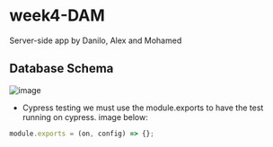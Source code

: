 # week4-DAM

Server-side app by Danilo, Alex and Mohamed

## Database Schema

![image](https://user-images.githubusercontent.com/76691426/137887237-b3f95c90-be9c-4511-a09f-e1057c4230ec.png)

- Cypress testing
  we must use the module.exports to have the test running on cypress.
  image below:

```javascript
module.exports = (on, config) => {};
```
